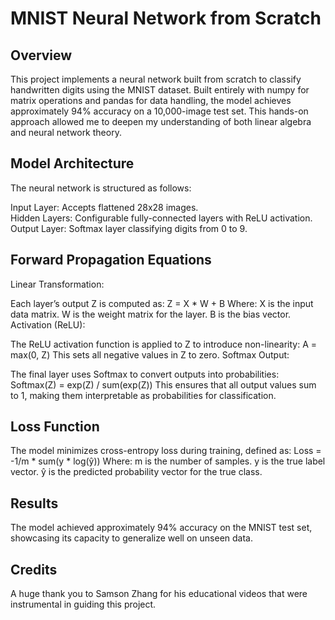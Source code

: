 # MNIST Neural Network from Scratch

## Overview
This project implements a neural network built from scratch to classify handwritten digits using the MNIST dataset. Built entirely with numpy for matrix operations and pandas for data handling, the model achieves approximately 94% accuracy on a 10,000-image test set. This hands-on approach allowed me to deepen my understanding of both linear algebra and neural network theory.

## Model Architecture
The neural network is structured as follows:

Input Layer: Accepts flattened 28x28 images. <br/> 
Hidden Layers: Configurable fully-connected layers with ReLU activation. <br/> 
Output Layer: Softmax layer classifying digits from 0 to 9. <br/> 

## Forward Propagation Equations
Linear Transformation:

Each layer’s output Z is computed as:
Z = X * W + B
Where:
X is the input data matrix.
W is the weight matrix for the layer.
B is the bias vector.
Activation (ReLU):

The ReLU activation function is applied to Z to introduce non-linearity:
A = max(0, Z)
This sets all negative values in Z to zero.
Softmax Output:

The final layer uses Softmax to convert outputs into probabilities:
Softmax(Z) = exp(Z) / sum(exp(Z))
This ensures that all output values sum to 1, making them interpretable as probabilities for classification.

## Loss Function
The model minimizes cross-entropy loss during training, defined as:
Loss = -1/m * sum(y * log(ŷ))
Where:
m is the number of samples.
y is the true label vector.
ŷ is the predicted probability vector for the true class.
        
## Results
The model achieved approximately 94% accuracy on the MNIST test set, showcasing its capacity to generalize well on unseen data.

## Credits
A huge thank you to Samson Zhang for his educational videos that were instrumental in guiding this project.
